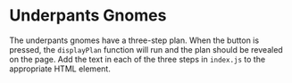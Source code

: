 # Underpants Gnomes

The underpants gnomes have a three-step plan. 
When the button is pressed, the `displayPlan` function will run and 
the plan should be revealed on the page. Add the text in each of the three 
steps in `index.js` to the appropriate HTML element.
